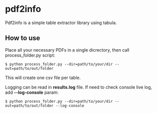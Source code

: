 # pdf2info

Pdf2info is a simple table extractor library using tabula.

## How to use

Place all your necessary PDFs in a single dicrectory, then call process_folder.py script:

```console
$ python process_folder.py --dir=path/to/your/dir --out=path/to/out/folder
```

This will create one csv file per table.

Logging can be read in **results.log** file. If need to check console live log, add **--log-console** param:

```console
$ python process_folder.py --dir=path/to/your/dir --out=path/to/out/folder --log-console
```